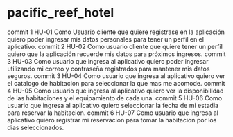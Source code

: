 # pacific_reef_hotel
commit 1 HU-01 Como Usuario cliente que quiere registrase en la aplicación quiero poder ingresar mis datos personales para tener un perfil en el aplicativo. 
commit 2 HU-02 Como usuario cliente que quiere tener un perfil quiero que la aplicación recuerde mis datos para próximos ingresos.
commit 3 HU-03 Como usuario que ingresa al aplicativo quiero poder ingresar utilizando mi correo y contraseña registrados para mantener mis datos seguros.
commit 3 HU-04 Como usuario que ingresa al aplicativo quiero ver el catalogo de habitacion para seleccionar la que mas me acomode.
commit 4 HU-05 Como usuario que ingresa al aplicativo quiero ver la disponibilidad de las habitaciones y el equipamiento de cada una.
commit 5 HU-06 Como usuario que ingresa al aplicativo quiero seleccionar la fecha de mi estadia para reservar la habitacion.
commit 6 HU-07 Como usuario que ingresa al aplicativo quiero registrar mi reservacion para tomar la habitacion por los dias seleccionados.